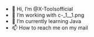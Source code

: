 - 👋 Hi, I’m @X-Toolsofficial
- 👀 I’m working with  c-_1__1.png
- 🌱 I’m currently learning Java
- 📫 How to reach me on my mail
